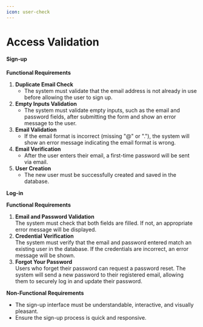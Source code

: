 ```yaml
---
icon: user-check
---
```


# Access Validation

#### **Sign-up**

**Functional Requirements**

1. **Duplicate Email Check**
   * The system must validate that the email address is not already in use before allowing the user to sign up.
2. **Empty Inputs Validation**
   * The system must validate empty inputs, such as the email and password fields, after submitting the form and show an error message to the user.
3. **Email Validation**
   * If the email format is incorrect (missing "@" or "."), the system will show an error message indicating the email format is wrong.
4. **Email Verification**
   * After the user enters their email, a first-time password will be sent via email.
5. **User Creation**
   * The new user must be successfully created and saved in the database.

**Log-in**

**Functional Requirements**

1. **Email and Password Validation**\
   The system must check that both fields are filled. If not, an appropriate error message will be displayed.
2. **Credential Verification**\
   The system must verify that the email and password entered match an existing user in the database. If the credentials are incorrect, an error message will be shown.
3. **Forgot Your Password**\
   Users who forget their password can request a password reset. The system will send a new password to their registered email, allowing them to securely log in and update their password.

**Non-Functional Requirements**

* The sign-up interface must be understandable, interactive, and visually pleasant.
* Ensure the sign-up process is quick and responsive.
